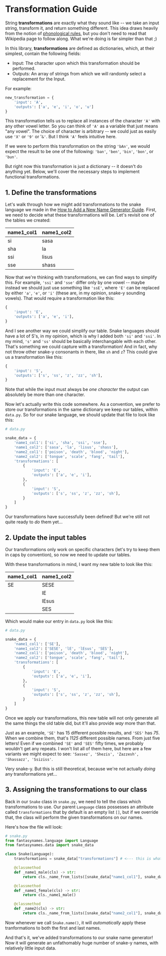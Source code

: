 # Transformation Guide

String **transformations** are exactly what they sound like -- we take an input string, transform it, and return something different. This idea draws heavily from the notion of [phonological rules](https://en.wikipedia.org/wiki/Phonological_rule), but you don't need to read that Wikipedia page to follow along. What we're doing is far simpler than that ;)

In this library, **transformations** are defined as dictionaries, which, at their simplest, contain the following fields:

- Input: The character upon which this transformation should be performed.
- Outputs: An array of strings from which we will randomly select a replacement for the Input.

For example:

```python
new_transformation = {
    'input': 'A',
    'outputs': ['a', 'e', 'i', 'o', 'u']
}
```

This transformation tells us to replace all instances of the character `'A'` with any other vowel letter. So you can think of `'A'` as a variable that just means "any vowel". The choice of character is arbitrary -- we could just as easily use `'X'` or `'9'` or '`&'`. But I think `'A'` feels intuitive here.

If we were to perform this transformation on the string `'bAn'`, we would expect the result to be one of the following: `'ban'`, `'ben'`, `'bin'`, `'bon'`, or `'bun'`.

But right now this transformation is just a dictionary -- it doesn't do anything yet. Below, we'll cover the necessary steps to implement functional transformations.

## 1. Define the transformations

Let's walk through how we might add transformations to the snake language we made in the [How to Add a New Name Generator Guide](new-generator-guide.md). First, we need to decide what these transformations will be. Let's revisit one of the tables we created:

| name1_col1| name1_col2  |
|-----|-------|
| si  | sasa  |
| sha | la    |
| ssi | lisus |
| sse | shass |

Now that we're thinking with transformations, we can find ways to simplify this. For example, `'ssi'` and `'sse'` differ only by one vowel -- maybe instead we should just use something like `'ssE'`, where `'E'` can be replaced by either `'a'`, `'e'`, or `'i'` (these are, in my opinion, snake-y sounding vowels). That would require a transformation like this:

```python
{
    'input': 'E',
    'outputs': ['a', 'e', 'i'],
}
```

And I see another way we could simplify our table. Snake languages should have a lot of S's, in my opinion, which is why I added both `'si'` and `'ssi'`. In my mind, `'s'` and `'ss'` should be basically interchangable with each other. That's something we could capture with a transformation! And in fact, why not throw other snake-y consonants in there, like `sh` and `z`? This could give us a transformation like this:

```python
{
    'input': 'S',
    'outputs': ['s', 'ss', 'z', 'zz', 'sh'],
}
```
Note that while the input must always be _one character_ the output can absolutely be more than one character.

Now let's actually write this code somewhere. As a convention, we prefer to store our transformations in the same dictionary we keep our tables, within `data.py`. So for our snake language, we should update that file to look like this:

```python
# data.py

snake_data = {
    'name1_col1': ['si', 'sha', 'ssi', 'sse'],
    'name1_col2': ['sasa', 'la', 'lisus', 'shass'],
    'name2_col1': ['poison', 'death', 'blood', 'night'],
    'name2_col2': ['tongue', 'scale', 'fang', 'tail'],
    'transformations': [
        {
            'input': 'E',
            'outputs': ['a', 'e', 'i'],
        },
        {
            'input': 'S',
            'outputs': ['s', 'ss', 'z', 'zz', 'sh'],
        }
    ]
}
```

Our transformations have successfully been defined! But we're still not quite ready to _do_ them yet...

## 2. Update the input tables

Our transformations only work on specific characters (let's try to keep them in caps by convention), so now we need to update our tables.

With these transformations in mind, I want my new table to look like this:

| name1_col1| name1_col2  |
|-----|-------|
| SE  | SESE  |
|     | lE    |
|     | lEsus |
|     | SES |

Which would make our entry in `data.py` look like this:

```python
# data.py

snake_data = {
    'name1_col1': ['SE'],
    'name1_col2': ['SESE', 'lE', 'lEsus', 'SES'],
    'name2_col1': ['poison', 'death', 'blood', 'night'],
    'name2_col2': ['tongue', 'scale', 'fang', 'tail'],
    'transformations': [
        {
            'input': 'E',
            'outputs': ['a', 'e', 'i'],
        },
        {
            'input': 'S',
            'outputs': ['s', 'ss', 'z', 'zz', 'sh'],
        }
    ]
}
```

Once we apply our transformations, this new table will not only generate all the same things the old table did, but it'll also provide _way_ more than that.

Just as an example, `'SE'` has 15 different possible results, and `'SES'` has _75_. When we combine them, that's _1125_ different possible names. From just five letters! Even if we combined `'SE'` and `'SES'` fifty times, we probably wouldn't get any repeats. I won't list all of them here, but here are a few variants we might expect to see: `'Sassez', 'Shezis', 'Zazzesh', 'Shassazz', 'Ssiziss'`.

Very snake-y. But this is still theoretical, because we're not actually _doing_ any transformations yet...

## 3. Assigning the transformations to our class

Back in our `Snake` class in `snake.py`, we need to tell the class which transformations to use. Our parent `Language` class possesses an attribute called `transformations` that by default is an empty list `[]`, but if we override that, the class will perform the given transformations on our names.

Here's how the file will look:

```python
# snake.py
from fantasynames.language import Language
from fantasynames.data import snake_data

class Snake(Language):
    transformations = snake_data["transformations"] # <--- this is what we added!

    @classmethod
    def _name1_male(cls) -> str:
        return cls._name_from_lists([snake_data["name1_col1"], snake_data["name1_col2"]])

    @classmethod
    def _name1_female(cls) -> str:
        return cls._name1_male()

    @classmethod
    def _name2(cls) -> str:
        return cls._name_from_lists([snake_data["name2_col1"], snake_data["name2_col2"]])
```

Now whenever we call `Snake.name()`, it will _automatically_ apply these tranformations to both the first and last names.

And that's it, we've added transformations to our snake name generator! Now it will generate an unfathomably huge number of snake-y names, with relatively little input data.
